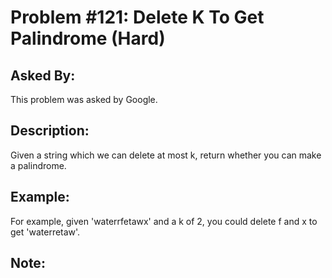 # Problem #121: Delete K To Get Palindrome (Hard)

## Asked By:

This problem was asked by Google.

## Description:
 
Given a string which we can delete at most k, return whether you can make a palindrome.

## Example:

For example, given 'waterrfetawx' and a k of 2, you could delete f and x to get 'waterretaw'.

## Note:

